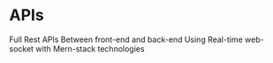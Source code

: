 # APIs
Full Rest APIs Between front-end and back-end Using Real-time web-socket with Mern-stack technologies

